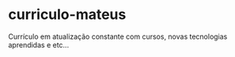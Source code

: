 # curriculo-mateus
Currículo em atualização constante com cursos, novas tecnologias aprendidas e etc... 

